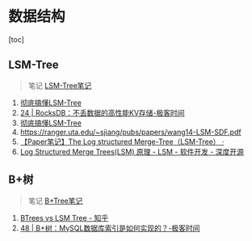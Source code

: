 # 数据结构

[toc]

## LSM-Tree

> 笔记 [LSM-Tree笔记](/algorithm/LSM-Tree笔记)

1. [彻底搞懂LSM-Tree](https://mp.weixin.qq.com/s/2Njngm52jNOo0nu50TvRyQ)
2. [24 | RocksDB：不丢数据的高性能KV存储-极客时间](https://time.geekbang.org/column/article/225400)
3. [彻底搞懂LSM-Tree](https://mp.weixin.qq.com/s/2Njngm52jNOo0nu50TvRyQ)
4. https://ranger.uta.edu/~sjiang/pubs/papers/wang14-LSM-SDF.pdf
5. [【Paper笔记】The Log structured Merge-Tree（LSM-Tree） · ](https://kernelmaker.github.io/lsm-tree)
6. [Log Structured Merge Trees(LSM) 原理 - LSM - 软件开发 - 深度开源](https://www.open-open.com/lib/view/open1424916275249.html)



## B+树

> 笔记 [B+Tree笔记](/algorithm/B+Tree笔记)

1. [BTrees vs LSM Tree - 知乎](https://zhuanlan.zhihu.com/p/99190816)
2. [48 | B+树：MySQL数据库索引是如何实现的？-极客时间](https://time.geekbang.org/column/article/77830)





























